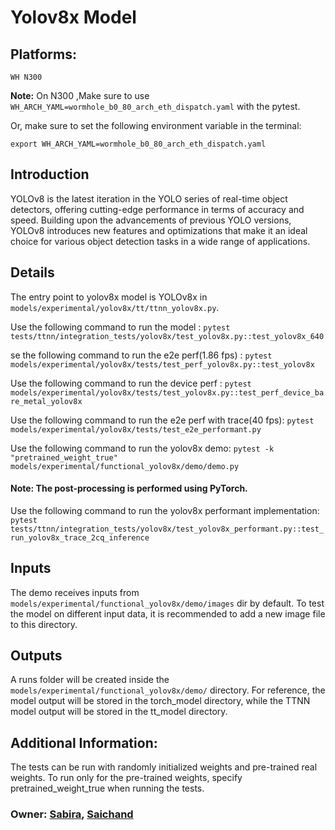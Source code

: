 # Yolov8x Model

## Platforms:
    WH N300
**Note:** On N300 ,Make sure to use `WH_ARCH_YAML=wormhole_b0_80_arch_eth_dispatch.yaml` with the pytest.

Or, make sure to set the following environment variable in the terminal:
```
export WH_ARCH_YAML=wormhole_b0_80_arch_eth_dispatch.yaml
```

## Introduction
YOLOv8 is the latest iteration in the YOLO series of real-time object detectors, offering cutting-edge performance in terms of accuracy and speed. Building upon the advancements of previous YOLO versions, YOLOv8 introduces new features and optimizations that make it an ideal choice for various object detection tasks in a wide range of applications.

## Details
The entry point to yolov8x model is YOLOv8x in `models/experimental/yolov8x/tt/ttnn_yolov8x.py`.

Use the following command to run the model :
`pytest tests/ttnn/integration_tests/yolov8x/test_yolov8x.py::test_yolov8x_640`

se the following command to run the e2e perf(1.86 fps) :
`pytest models/experimental/yolov8x/tests/test_perf_yolov8x.py::test_yolov8x`

Use the following command to run the device perf :
`pytest models/experimental/yolov8x/tests/test_yolov8x.py::test_perf_device_bare_metal_yolov8x`

Use the following command to run the e2e perf with trace(40 fps):
`pytest models/experimental/yolov8x/tests/test_e2e_performant.py`

Use the following command to run the yolov8x demo:
`pytest -k "pretrained_weight_true" models/experimental/functional_yolov8x/demo/demo.py`

#### Note: The post-processing is performed using PyTorch.
Use the following command to run the yolov8x performant implementation:
  `pytest tests/ttnn/integration_tests/yolov8x/test_yolov8x_performant.py::test_run_yolov8x_trace_2cq_inference`

## Inputs
The demo receives inputs from `models/experimental/functional_yolov8x/demo/images` dir by default. To test the model on different input data, it is recommended to add a new image file to this directory.

## Outputs
A runs folder will be created inside the `models/experimental/functional_yolov8x/demo/` directory. For reference, the model output will be stored in the torch_model directory, while the TTNN model output will be stored in the tt_model directory.

## Additional Information:
The tests can be run with  randomly initialized weights and pre-trained real weights.  To run only for the pre-trained weights, specify pretrained_weight_true when running the tests.

### Owner: [Sabira](https://github.com/sabira-mcw), [Saichand](https://github.com/tenstorrent/tt-metal/pulls/saichandax)
